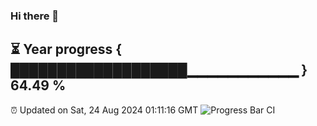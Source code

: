 ### Hi there 👋
⏳ Year progress { ███████████████████▁▁▁▁▁▁▁▁▁▁▁ } 64.49 %
---
⏰ Updated on Sat, 24 Aug 2024 01:11:16 GMT
![Progress Bar CI](https://github.com/liununu/liununu/workflows/Progress%20Bar%20CI/badge.svg)
